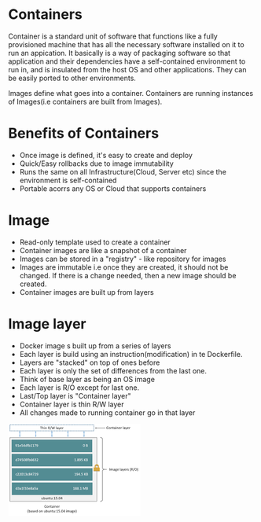 # Containers

Container is a standard unit of software that functions like a fully provisioned machine that has all the necessary software installed on it to run an appication. It basically is a way of packaging software so that application and their dependencies have a self-contained environment to run in, and is insulated from the host OS and other applications. They can be easily ported to other environments.

Images define what goes into a container. Containers are running instances of Images(i.e containers are built from Images).

# Benefits of Containers
* Once image is defined, it's easy to create and deploy
* Quick/Easy rollbacks due to image immutability
* Runs the same on all Infrastructure(Cloud, Server etc) since the environment is self-contained
* Portable acorrs any OS or Cloud that supports containers

# Image
* Read-only template used to create a container
* Container images are like a snapshot of a container
* Images can be stored in a "registry" - like repository for images
* Images are immutable i.e once they are created, it should not be changed. If there is a change needed, then a new image should be created.
* Container images are built up from layers

# Image layer

* Docker image s built up from a series of layers
* Each layer is build using an instruction(modification) in te Dockerfile.
* Layers are "stacked" on top of ones before
* Each layer is only the set of differences from the last one.
* Think of base layer as being an OS image
* Each layer is R/O except for last one.
* Last/Top layer is "Container layer"
* Container layer is thin R/W layer
* All changes made to running container go in that layer

![](images/Container_RW.png)
